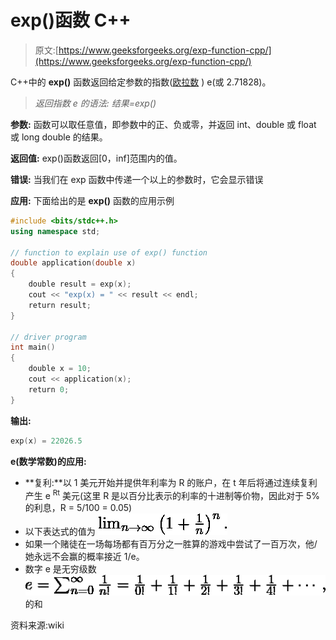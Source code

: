# exp()函数 C++

> 原文:[https://www.geeksforgeeks.org/exp-function-cpp/](https://www.geeksforgeeks.org/exp-function-cpp/)

C++中的 **exp()** 函数返回给定参数的指数([欧拉数](https://en.wikipedia.org/wiki/E_(mathematical_constant)) ) e(或 2.71828)。

> *返回指数 e 的语法:
> 结果=exp()*

**参数:**
函数可以取任意值，即参数中的正、负或零，并返回 int、double 或 float 或 long double 的结果。

**返回值:**
exp()函数返回[0，inf]范围内的值。

**错误:**
当我们在 exp 函数中传递一个以上的参数时，它会显示错误

**应用:**
下面给出的是 **exp()** 函数的应用示例

```cpp
#include <bits/stdc++.h>
using namespace std;

// function to explain use of exp() function
double application(double x)
{
    double result = exp(x);
    cout << "exp(x) = " << result << endl;
    return result;
}

// driver program
int main()
{
    double x = 10;
    cout << application(x);
    return 0;
}
```

**输出:**

```cpp
exp(x) = 22026.5

```

**e(数学常数)的应用:**

*   **复利:**以 1 美元开始并提供年利率为 R 的账户，在 t 年后将通过连续复利产生 e <sup>Rt</sup> 美元(这里 R 是以百分比表示的利率的十进制等价物，因此对于 5%的利息，R = 5/100 = 0.05)
*   以下表达式的值为
    ![\lim _{n\to \infty }\left(1+{\frac {1}{n}}\right)^{n}.](img/658b0cd81f368a0ab63abc8d6fbb3409.png "Rendered by QuickLaTeX.com")
*   如果一个赌徒在一场每场都有百万分之一胜算的游戏中尝试了一百万次，他/她永远不会赢的概率接近 1/e。
*   数字 e 是无穷级数
    ![e=\sum _{n=0}^{\infty }{\frac {1}{n!}}={\frac {1}{0!}}+{\frac {1}{1!}}+{\frac {1}{2!}}+{\frac {1}{3!}}+{\frac {1}{4!}}+\cdots \,,](img/a17e9c8328dd7dbc141605be52946d0f.png "Rendered by QuickLaTeX.com")的和

资料来源:wiki